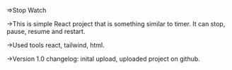 =>Stop Watch

->This is simple React project that is something similar to timer. It can stop, pause, resume and restart.

->Used tools react, tailwind, html. 

->Version 1.0 changelog: inital upload, uploaded project on github.
